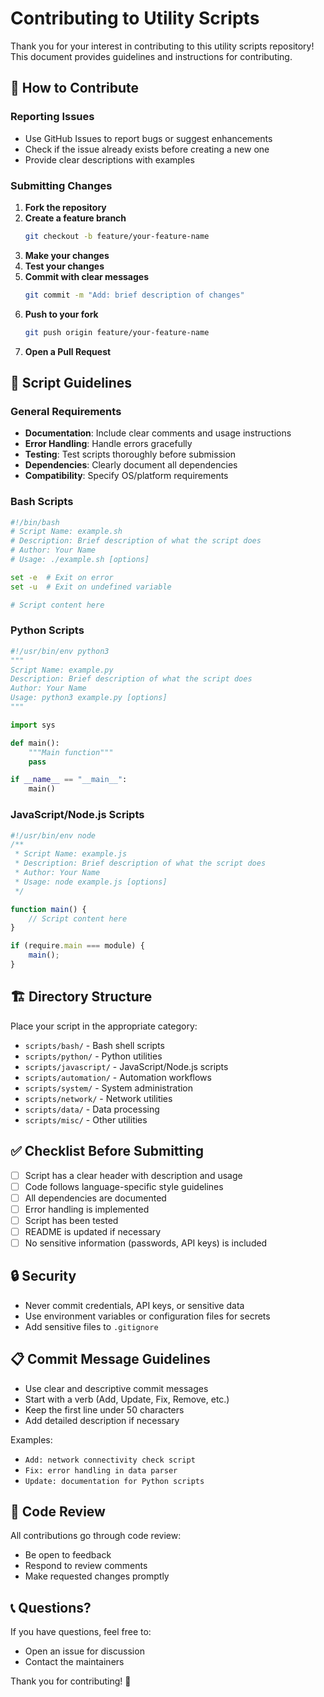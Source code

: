 # Contributing to Utility Scripts

Thank you for your interest in contributing to this utility scripts repository! This document provides guidelines and instructions for contributing.

## 🤝 How to Contribute

### Reporting Issues

- Use GitHub Issues to report bugs or suggest enhancements
- Check if the issue already exists before creating a new one
- Provide clear descriptions with examples

### Submitting Changes

1. **Fork the repository**
2. **Create a feature branch**
   ```bash
   git checkout -b feature/your-feature-name
   ```
3. **Make your changes**
4. **Test your changes**
5. **Commit with clear messages**
   ```bash
   git commit -m "Add: brief description of changes"
   ```
6. **Push to your fork**
   ```bash
   git push origin feature/your-feature-name
   ```
7. **Open a Pull Request**

## 📝 Script Guidelines

### General Requirements

- **Documentation**: Include clear comments and usage instructions
- **Error Handling**: Handle errors gracefully
- **Testing**: Test scripts thoroughly before submission
- **Dependencies**: Clearly document all dependencies
- **Compatibility**: Specify OS/platform requirements

### Bash Scripts

```bash
#!/bin/bash
# Script Name: example.sh
# Description: Brief description of what the script does
# Author: Your Name
# Usage: ./example.sh [options]

set -e  # Exit on error
set -u  # Exit on undefined variable

# Script content here
```

### Python Scripts

```python
#!/usr/bin/env python3
"""
Script Name: example.py
Description: Brief description of what the script does
Author: Your Name
Usage: python3 example.py [options]
"""

import sys

def main():
    """Main function"""
    pass

if __name__ == "__main__":
    main()
```

### JavaScript/Node.js Scripts

```javascript
#!/usr/bin/env node
/**
 * Script Name: example.js
 * Description: Brief description of what the script does
 * Author: Your Name
 * Usage: node example.js [options]
 */

function main() {
    // Script content here
}

if (require.main === module) {
    main();
}
```

## 🏗️ Directory Structure

Place your script in the appropriate category:

- `scripts/bash/` - Bash shell scripts
- `scripts/python/` - Python utilities
- `scripts/javascript/` - JavaScript/Node.js scripts
- `scripts/automation/` - Automation workflows
- `scripts/system/` - System administration
- `scripts/network/` - Network utilities
- `scripts/data/` - Data processing
- `scripts/misc/` - Other utilities

## ✅ Checklist Before Submitting

- [ ] Script has a clear header with description and usage
- [ ] Code follows language-specific style guidelines
- [ ] All dependencies are documented
- [ ] Error handling is implemented
- [ ] Script has been tested
- [ ] README is updated if necessary
- [ ] No sensitive information (passwords, API keys) is included

## 🔒 Security

- Never commit credentials, API keys, or sensitive data
- Use environment variables or configuration files for secrets
- Add sensitive files to `.gitignore`

## 📋 Commit Message Guidelines

- Use clear and descriptive commit messages
- Start with a verb (Add, Update, Fix, Remove, etc.)
- Keep the first line under 50 characters
- Add detailed description if necessary

Examples:
- `Add: network connectivity check script`
- `Fix: error handling in data parser`
- `Update: documentation for Python scripts`

## 🎯 Code Review

All contributions go through code review:
- Be open to feedback
- Respond to review comments
- Make requested changes promptly

## 📞 Questions?

If you have questions, feel free to:
- Open an issue for discussion
- Contact the maintainers

Thank you for contributing! 🎉
